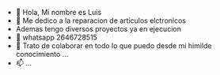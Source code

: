 - 👋 Hola, Mi nombre es Luis
- 👀 Me dedico a la reparacion de articulos elctronicos
- Ademas tengo diversos proyectos ya en ejecucion
- 🌱 whatsapp 2646728515
- 💞️ Trato de colaborar en todo lo que puedo desde mi himilde conocimiento ...
- 📫 ...
<!---
MascotaySalud/MascotaySalud is a ✨ special ✨ repository because its `README.md` (this file) appears on your GitHub profile.
You can click the Preview link to take a look at your changes.
--->
